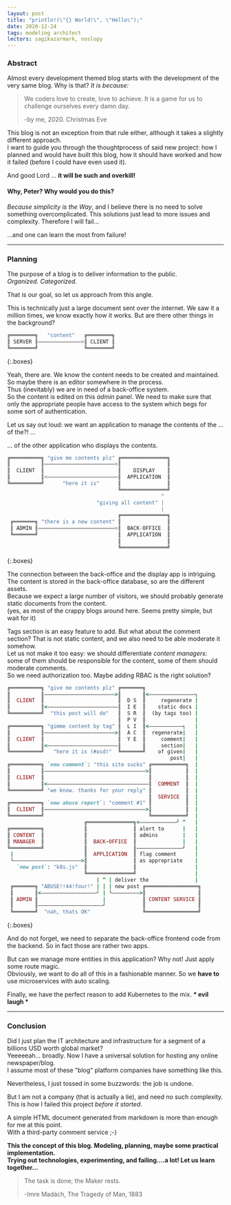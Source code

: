 ```yaml
---
layout: post
title: "println!(\"{} World!\", \"Hello\");"
date: 2020-12-24
tags: modeling architect
lectors: sagikazarmark, noslopy
---
```


### Abstract

Almost every development themed blog starts with the development of the very same blog. Why is that? _It is because:_

> We coders love to create, love to achieve. It is a game for us to challenge ourselves every damn day.
> 
> -by me, 2020. Christmas Eve

This blog is not an exception from that rule either, although it takes a slightly different approach.  
I want to guide you through the thoughtprocess of said new project:
how I planned and would have built this blog, how it should have worked and how it failed (before I could have even used it).

And good Lord ... **it will be such and overkill!**

#### Why, Peter? Why would you do this?

_Because simplicity is the Way_, and I believe there is no need to solve something overcomplicated. This solutions just lead to more issues and complexity.
Therefore I will fail...

...and one can learn the most from failure!

---

### Planning

The purpose of a blog is to deliver information to the public.  
_Organized. Categorized._

That is our goal, so let us approach from this angle.

This is technically just a large document sent over the internet.
We saw it a million times, we know exactly how it works. But are there other things in the background?

```qml
╔════════╗   "content"   ╔════════╗
║ SERVER ║——————————————>║ CLIENT ║
╚════════╝               ╚════════╝
```
{:.boxes}

Yeah, there are. We know the content needs to be created and maintained. So maybe there is an editor somewhere in the process.  
Thus (inevitably) we are in need of a back-office system.  
So the content is edited on this _admin_ panel.
We need to make sure that only the appropriate people have access to the system which begs for some sort of authentication.

Let us say out loud: we want an application to manage the contents of the ... of the?! ...

... of the other application who displays the contents.

```qml
╔══════════╗ "give me contents plz" ╔═══════════════╗
║          ║———————————————————————>║               ║
║  CLIENT  ║                        ║    DISPLAY    ║
║          ║<———————————————————————║  APPLICATION  ║
╚══════════╝      "here it is"      ║               ║
                                    ╚═══════════════╝
                                                  ^  
                             "giving all content" |  
                                                  |  
                                    ╔═══════════════╗
 ╔═══════╗ "there is a new content" ║               ║
 ║ ADMIN ║—————————————————————————>║  BACK-OFFICE  ║
 ╚═══════╝                          ║  APPLICATION  ║
                                    ║               ║
                                    ╚═══════════════╝
```
{:.boxes}

The connection between the back-office and the display app is intriguing. The content is stored in the back-office database, so are the different assets.  
Because we expect a large number of visitors, we should probably generate static documents from the content.  
(yes, as most of the crappy blogs around here. Seems pretty simple, but wait for it)

Tags section is an easy feature to add. But what about the comment section? That is not static content, and we also need to be able moderate it somehow.  
Let us not make it too easy: we should differentiate _content managers_: some of them should be responsible for the content, some of them should moderate comments.  
So we need authorization too. Maybe adding RBAC is the right solution?

```ruby
╔══════════╗ "give me contents plz" ╔═══════╗                  
║          ║———————————————————————>║       ║<———————————————┐ 
║  CLIENT  ║                        ║  D S  ║     regenerate | 
║          ║<———————————————————————║  I E  ║    static docs | 
╚══════════╝  "this post will do"   ║  S R  ║  (by tags too) | 
                                    ║  P V  ║                | 
╔══════════╗ "gimme content by tag" ║  L I  ║<———————————┐   | 
║          ║———————————————————————>║  A C  ║  regenerate|   | 
║  CLIENT  ║                        ║  Y E  ║     comment|   | 
║          ║<———————————————————————║       ║     section|   | 
╚══════════╝   "here it is (#asd)"  ╚═══════╝    of given|   | 
                                                     post|   | 
╔══════════╗ `new comment`: "this site sucks" ╔═══════════╗  | 
║          ║—————————————————————————————————>║           ║  | 
║  CLIENT  ║                                  ║           ║  | 
║          ║<—————————————————————————————————║  COMMENT  ║  | 
╚══════════╝ "we know. thanks for your reply" ║           ║  | 
                                              ║  SERVICE  ║  | 
╔══════════╗ `new abuse report`: "comment #1" ║           ║  | 
║  CLIENT  ║—————————————————————————————————>║           ║  | 
╚══════════╝                                  ╚═══════════╝  | 
                         ╔═══════════════╗<————————————┘ ^   | 
╔══════════╗             ║               ║ alert to      |   | 
║ CONTENT  ║             ║               ║ admins        |   | 
║ MANAGER  ║             ║  BACK-OFFICE  ║               |   | 
╚══════════╝             ║               ║———————————————┘   | 
 |                       ║  APPLICATION  ║ flag comment      | 
 └——————————————————————>║               ║ as appropriate    | 
   `new post`: "k8s.js"  ║               ║                   | 
                         ╚═══════════════╝                   | 
                             | ^ | deliver the               | 
 ╔═══════╗ "ABUSE!!44!four!" | | | new post ╔═════════════════╗
 ║       ║<——————————————————┘ | └—————————>║                 ║
 ║ ADMIN ║                     |            ║ CONTENT SERVICE ║
 ║       ║—————————————————————┘            ║                 ║
 ╚═══════╝  "nah, thats OK"                 ╚═════════════════╝
```
{:.boxes}

And do not forget, we need to separate the back-office frontend code from the backend. So in fact those are rather two apps.

But can we manage more entities in this application? Why not! Just apply some route magic.  
Obviously, we want to do all of this in a fashionable manner. So we **have to** use microservices with auto scaling.

Finally, we have the perfect reason to add Kubernetes to the mix. __* evil laugh *__

---

### Conclusion

Did I just plan the IT architecture and infrastructure for a segment of a billions USD worth global market?  
Yeeeeeah... broadly. Now I have a universal solution for hosting any online newspaper/blog.  
I assume most of these "blog" platform companies have something like this.

Nevertheless, I just tossed in some buzzwords: the job is undone.

But I am not a company (that is actually a lie), and need no such complexity.  
This is how I failed this project _before it started_.

A simple HTML document generated from markdown is more than enough for me at this point.  
With a third-party comment service ;-)

**This the concept of this blog. Modeling, planning, maybe some practical implementation.  
Trying out technologies, experimenting, and failing....a lot!
Let us learn together...**

> The task is done; the Maker rests.
>
> -Imre Madách, The Tragedy of Man, 1883